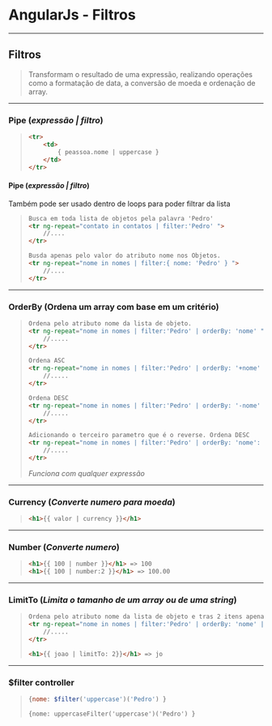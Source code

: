# AngularJs - Filtros

---

## Filtros

> Transformam o resultado de uma expressão, realizando operações como a formatação de data, a conversão de moeda e ordenação de array.

---

### Pipe (*expressão |  filtro*)

> ```html
> <tr>
>     <td>
>         { peassoa.nome | uppercase }
>     </td>
> </tr>
> ```

#### Pipe (*expressão |  filtro*)

Também pode ser usado dentro de loops para poder filtrar da lista

> ```html
> Busca em toda lista de objetos pela palavra 'Pedro'
> <tr ng-repeat="contato in contatos | filter:'Pedro' "> 
>     //....
> </tr>
> ```
>
> ```html
> Busda apenas pelo valor do atributo nome nos Objetos.
> <tr ng-repeat="nome in nomes | filter:{ nome: 'Pedro' } ">
>     //....
> </tr>
> ```
>
> 

----

### OrderBy (Ordena um array com base em um critério)

> ```html
> Ordena pelo atributo nome da lista de objeto.
> <tr ng-repeat="nome in nomes | filter:'Pedro' | orderBy: 'nome' ">
>     //.....
> </tr>
> ```
>
> ```html
> Ordena ASC
> <tr ng-repeat="nome in nomes | filter:'Pedro' | orderBy: '+nome' ">
>     //.....
> </tr>
> 
> Ordena DESC
> <tr ng-repeat="nome in nomes | filter:'Pedro' | orderBy: '-nome' ">
>     //.....
> </tr>
> 
> Adicionando o terceiro parametro que é o reverse. Ordena DESC
> <tr ng-repeat="nome in nomes | filter:'Pedro' | orderBy: 'nome': true ">
>     //.....
> </tr>
> ```
>
> *Funciona com qualquer expressão*

---

### Currency (*Converte numero para moeda*)

> ```html
> <h1>{{ valor | currency }}</h1>
> ```

---

### Number (*Converte numero*)

> ```html
> <h1>{{ 100 | number }}</h1> => 100
> <h1>{{ 100 | number:2 }}</h1> => 100.00
> ```

----

### LimitTo (*Limita o tamanho de um array ou de uma string*)

> ```html
> Ordena pelo atributo nome da lista de objeto e tras 2 itens apenas.
> <tr ng-repeat="nome in nomes | filter:'Pedro' | orderBy: 'nome' | limitTo: 2">
>     //.....
> </tr>
> ```
>
> ```html
> <h1>{{ joao | limitTo: 2}}</h1> => jo
> ```

----

### $filter controller

> ```js
> {nome: $filter('uppercase')('Pedro') }
> ```
>
> ```
> {nome: uppercaseFilter('uppercase')('Pedro') }
> ```
>
> 
